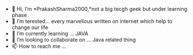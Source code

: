 - 👋 Hi, I’m *PrakashSharma2000,*not a big tecgh geek but under learning phase
- 👀 I’m terested... every marvellous  written on internet which help to change our life
- 🌱 I’m currently learning ... JAVA
- 💞️ I’m looking to collaborate on ... Java related thing
- 📫 How to reach me ... 

<!---
PrakashSharma2000/PrakashSharma2000 is a ✨ special ✨ repository because its `README.md` (this file) appears on your GitHub profile.
You can click the Preview link to take a look at your changes.
--->

